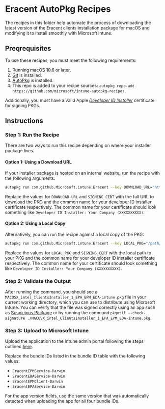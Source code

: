 # Eracent AutoPkg Recipes

The recipes in this folder help automate the process of downloading the latest version of the Eracent clients installation package for macOS and modifying it to install smoothly with Microsoft Intune.

## Preqrequisites

To use these recipes, you must meet the following requirements:

1. Running macOS 10.6 or later.
2. [Git](https://git-scm.com/) is installed.
3. [AutoPkg](https://github.com/autopkg/autopkg/wiki/Getting-Started) is installed.
4. This repo is added to your recipe sources: `autopkg repo-add https://github.com/microsoft/intune-autopkg-recipes`.

Additionally, you must have a valid Apple [*Developer ID Installer*](https://developer.apple.com/help/account/create-certificates/create-developer-id-certificates/) certificate for signing PKGs.

## Instructions

### Step 1: Run the Recipe

There are two ways to run this recipe depending on where your installer package lives.

#### Option 1: Using a Download URL

If your installer package is hosted on an internal website, run the recipe with the following arguments:

```zsh
autopkg run com.github.Microsoft.intune.Eracent --key DOWNLOAD_URL="https://yourwebsite.com/path/to/eracent.pkg" --key SIGNING_CERT="<cert common name>"
```

Replace the values for `DOWNLOAD_URL` and `SIGNING_CERT` with the full URL to download the PKG and the common name for your developer ID installer certificate respectively. The common name for your certificate should look something like `Developer ID Installer: Your Company (XXXXXXXXXX)`.

#### Option 2: Using a Local Copy

Alternatively, you can run the recipe against a local copy of the PKG:

```zsh
autopkg run com.github.Microsoft.intune.Eracent --key LOCAL_PKG="/path/to/your/local/eracent.pkg" --key SIGNING_CERT="<cert common name>"
```

Replace the values for `LOCAL_PKG` and `SIGNING_CERT` with the local path to your PKG and the common name for your developer ID installer certificate respectively. The common name for your certificate should look something like `Developer ID Installer: Your Company (XXXXXXXXXX)`.

### Step 2: Validate the Output

After running the command, you should see a `MACOSX_intel_ClientsInstaller_1_EPA_EPM_EDA-intune.pkg` file in your current working directory, which you can use to distribute using Microsoft Intune. You can verify that the file was signed correctly using an app such as [Suspicious Package](https://mothersruin.com/software/SuspiciousPackage/) or by running the command `pkgutil --check-signature ./MACOSX_intel_ClientsInstaller_1_EPA_EPM_EDA-intune.pkg`.

### Step 3: Upload to Microsoft Intune

Upload the application to the Intune admin portal following the steps outlined [here](https://learn.microsoft.com/en-us/mem/intune/apps/lob-apps-macos).

Replace the bundle IDs listed in the bundle ID table with the following values:
- `EracentEPMService-Darwin`
- `EracentEDAService-Darwin`
- `EracentEPMClient-Darwin`
- `EracentEPAService-Darwin`

For the app version fields, use the same version that was automatically detected when uploading the app for all four bundle IDs.